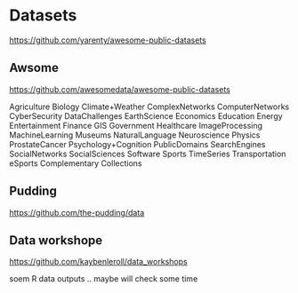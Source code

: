 # Datasets


https://github.com/yarenty/awesome-public-datasets



## Awsome 

https://github.com/awesomedata/awesome-public-datasets

Agriculture
Biology
Climate+Weather
ComplexNetworks
ComputerNetworks
CyberSecurity
DataChallenges
EarthScience
Economics
Education
Energy
Entertainment
Finance
GIS
Government
Healthcare
ImageProcessing
MachineLearning
Museums
NaturalLanguage
Neuroscience
Physics
ProstateCancer
Psychology+Cognition
PublicDomains
SearchEngines
SocialNetworks
SocialSciences
Software
Sports
TimeSeries
Transportation
eSports
Complementary Collections

## Pudding

https://github.com/the-pudding/data


##  Data workshope

https://github.com/kaybenleroll/data_workshops

soem R data outputs .. maybe will check some time 

